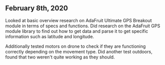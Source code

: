 ## February 8th, 2020
Looked at basic overview research on AdaFruit Ultimate GPS Breakout module in terms of specs and functions. Did research on the AdaFruit GPS
module library to find out how to get data and parse it to get specific information such as latitude and longitude.

Additionally tested motors on drone to check if they are functioning correctly depending on the movement type. Did another test outdoors, found
that two weren't quite working as they should.
